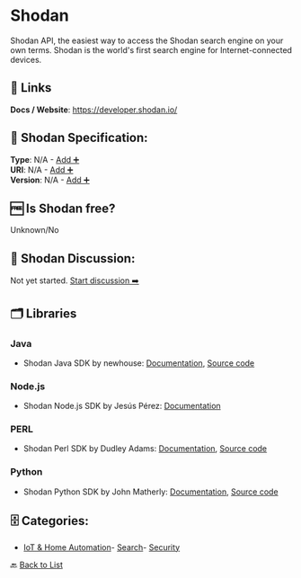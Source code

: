 # Shodan

Shodan API, the easiest way to access the Shodan search engine on your own terms. Shodan is the world's first search engine for Internet-connected devices.

##  🔗 Links
**Docs / Website**: https://developer.shodan.io/

## 🧬 Shodan Specification:
**Type**: N/A - [Add ➕](https://github.com/apis-list/apis-list/edit/main/apis/shodan/shodan.yaml)  
**URI**: N/A - [Add ➕](https://github.com/apis-list/apis-list/edit/main/apis/shodan/shodan.yaml)  
**Version**: N/A - [Add ➕](https://github.com/apis-list/apis-list/edit/main/apis/shodan/shodan.yaml)

## 🆓 Is Shodan free?
 Unknown/No 

## 💬 Shodan Discussion:
Not yet started. [Start discussion ➡️](https://github.com/apis-list/apis-list/discussions/new)

## 🗂️ Libraries
### Java
- Shodan Java SDK by newhouse: [Documentation](https://developer.shodan.io/api/clients), [Source code](https://github.com/fooock/jshodan)
### Node.js
- Shodan Node.js SDK by Jesús Pérez: [Documentation](https://github.com/jesusprubio/shodan-client.js)
### PERL
- Shodan Perl SDK by Dudley Adams: [Documentation](https://metacpan.org/pod/WWW::Shodan::API), [Source code](https://github.com/Dudley5000/WWW-Shodan-API)
### Python
- Shodan Python SDK by John Matherly: [Documentation](https://shodan.readthedocs.io/en/latest/index.html), [Source code](https://github.com/achillean/shodan-python)


## 🗄️ Categories:
- [IoT & Home Automation](https://github.com/apis-list/apis-list#iot--home-automation-)- [Search](https://github.com/apis-list/apis-list#search-)- [Security](https://github.com/apis-list/apis-list#security-)

🔙  [Back to List](https://github.com/apis-list/apis-list)
